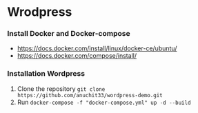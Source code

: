 # Wrodpress 

### Install Docker and Docker-compose
- https://docs.docker.com/install/linux/docker-ce/ubuntu/
- https://docs.docker.com/compose/install/

### Installation Wordpress
1. Clone the repository `git clone https://github.com/anuchit33/wordpress-demo.git`
2. Run `docker-compose -f "docker-compose.yml" up -d --build`
